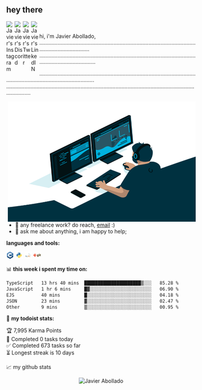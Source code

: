 ## hey there

<a href="https://www.instagram.com">
  <img align="left" alt="Javier's Instagram" width="22px" src="https://raw.githubusercontent.com/hussainweb/hussainweb/main/icons/instagram.png" />
</a>
<a href="https://discord.gg">
  <img align="left" alt="Javier's Discord" width="22px" src="https://raw.githubusercontent.com/peterthehan/peterthehan/master/assets/discord.svg" />
</a>
<a href="https://twitter.com">
  <img align="left" alt="Javier's Twitter" width="22px" src="https://raw.githubusercontent.com/peterthehan/peterthehan/master/assets/twitter.svg" />
</a>
<a href="https://www.linkedin.com">
  <img align="left" alt="Javier's LinkedIN" width="22px" src="https://raw.githubusercontent.com/peterthehan/peterthehan/master/assets/linkedin.svg" />
</a>


<br />

hi, i'm Javier Abollado, ........................................................................................................................................
............................................................................................................................................

.................................................................................................................................................................
............................................................................................................................................


  <img align="right" alt="GIF" src="code.gif?raw=true" width="500" height="320" />
  
- 💼 any freelance work? do reach, [email](mailto:javierabollado@gmail.com) :)
- 💬 ask me about anything, i am happy to help;

**languages and tools:**  

<code><img height="20" src="https://raw.githubusercontent.com/github/explore/80688e429a7d4ef2fca1e82350fe8e3517d3494d/topics/cpp/cpp.png"></code>
<code><img height="20" src="https://raw.githubusercontent.com/github/explore/80688e429a7d4ef2fca1e82350fe8e3517d3494d/topics/python/python.png"></code>
<code><img height="20" src="https://raw.githubusercontent.com/github/explore/80688e429a7d4ef2fca1e82350fe8e3517d3494d/topics/mysql/mysql.png"></code>
<code><img height="20" src="https://raw.githubusercontent.com/github/explore/80688e429a7d4ef2fca1e82350fe8e3517d3494d/topics/git/git.png"></code>

📊 **this week i spent my time on:**
<!--START_SECTION:waka-->

```text
TypeScript   13 hrs 40 mins  █████████████████████▒░░░   85.28 %
JavaScript   1 hr 6 mins     █▓░░░░░░░░░░░░░░░░░░░░░░░   06.90 %
EJS          40 mins         █░░░░░░░░░░░░░░░░░░░░░░░░   04.18 %
JSON         23 mins         ▓░░░░░░░░░░░░░░░░░░░░░░░░   02.47 %
Other        9 mins          ▒░░░░░░░░░░░░░░░░░░░░░░░░   00.95 %
```

<!--END_SECTION:waka-->

🚧 **my todoist stats:**
<!-- TODO-IST:START -->
🏆  7,995 Karma Points           
🌸  Completed 0 tasks today           
✅  Completed 673 tasks so far           
⏳  Longest streak is 10 days
<!-- TODO-IST:END -->


📈 my github stats

<p align="center"> <img src="https://github-readme-stats.vercel.app/api?username=JavierAM01&show_icons=true&theme=gotham" alt="Javier Abollado" />



